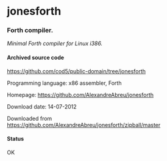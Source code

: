 # jonesforth #

### Forth compiler. ###

*Minimal Forth compiler for Linux i386.*

#### Archived source code ####
https://github.com/cod5/public-domain/tree/jonesforth

Programming language: x86 assembler, Forth

Homepage: https://github.com/AlexandreAbreu/jonesforth

Download date: 14-07-2012

Downloaded from https://github.com/AlexandreAbreu/jonesforth/zipball/master

#### Status ####
OK

